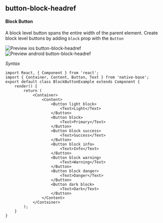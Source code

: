 ## button-block-headref
#### Block Button

A block level button spans the entire width of the parent element.
Create block level buttons by adding <code>block</code> prop with the <code>Button</code><br />

![Preview ios button-block-headref](https://github.com/GeekyAnts/NativeBase-KitchenSink/raw/master/screenshots/ios/blockButtons.png)
![Preview android button-block-headref](https://github.com/GeekyAnts/NativeBase-KitchenSink/raw/master/screenshots/android/blockButtons.png)

*Syntax*

<pre class="line-numbers"><code class="language-jsx">import React, { Component } from 'react';
import { Container, Content, Button, Text } from 'native-base';
export default class BlockButtonExample extends Component {
    render() {
        return (
            &lt;Container>
                &lt;Content>
                    &lt;Button light block>
                        &lt;Text>Light&lt;/Text>
                    &lt;/Button>
                    &lt;Button block>
                        &lt;Text>Primary&lt;/Text>
                    &lt;/Button>
                    &lt;Button block success>
                        &lt;Text>Success&lt;/Text>
                    &lt;/Button>
                    &lt;Button block info>
                        &lt;Text>Info&lt;/Text>
                    &lt;/Button>
                    &lt;Button block warning>
                        &lt;Text>Warning&lt;/Text>
                    &lt;/Button>
                    &lt;Button block danger>
                        &lt;Text>Danger&lt;/Text>
                    &lt;/Button>
                    &lt;Button dark block>
                        &lt;Text>Dark&lt;/Text>
                    &lt;/Button>
                &lt;/Content>
            &lt;/Container>
        );
    }
}</code></pre><br />
